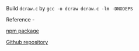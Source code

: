 Build `dcraw.c` by `gcc -o dcraw dcraw.c -lm -DNODEPS`

Reference -

[npm package](https://www.npmjs.com/package/dcraw-vendored-darwin?activeTab=readme)

[Github repository](https://github.com/catdad-experiments/dcraw-vendored)
